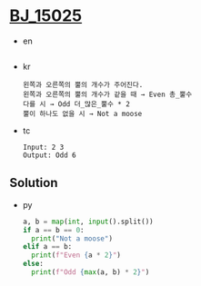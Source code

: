 # [BJ_15025](https://acmicpc.net/problem/15025)

* en

  ```en

  ```

* kr

  ```kr
  왼쪽과 오른쪽의 뿔의 개수가 주어진다.
  왼쪽과 오른쪽의 뿔의 개수가 같을 때 → Even 총_뿔수
  다를 시 → Odd 더_많은_뿔수 * 2
  뿔이 하나도 없을 시 → Not a moose
  ```

* tc

  ```tc
  Input: 2 3
  Output: Odd 6
  ```

## Solution

* py

  ```py
  a, b = map(int, input().split())
  if a == b == 0:
    print("Not a moose")
  elif a == b:
    print(f"Even {a * 2}")
  else:
    print(f"Odd {max(a, b) * 2}")
  ```
